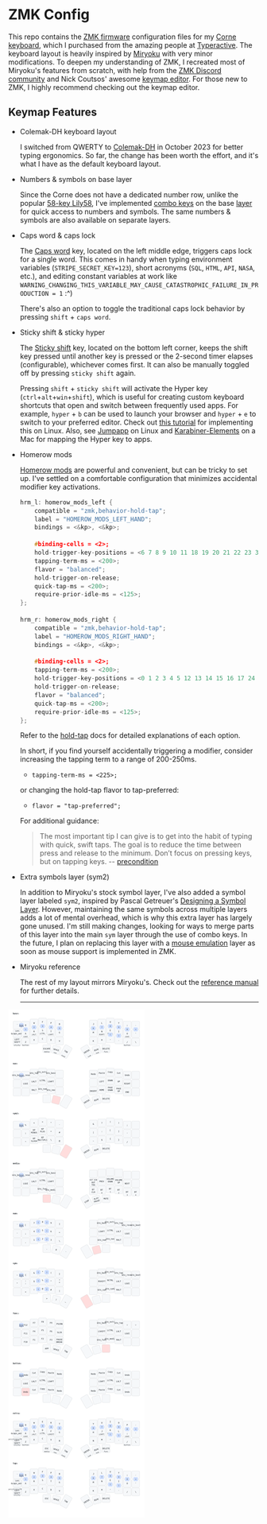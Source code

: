 # ZMK Config

This repo contains the [ZMK firmware](https://zmk.dev) configuration files for my [Corne keyboard](https://github.com/foostan/crkbd/), which I purchased from the amazing people at [Typeractive](https://typeractive.xyz/). The keyboard layout is heavily inspired by [Miryoku](https://github.com/manna-harbour/miryoku) with very minor modifications. To deepen my understanding of ZMK, I recreated most of Miryoku's features from scratch, with help from the [ZMK Discord community](https://zmk.dev/community/discord/invite) and Nick Coutsos' awesome [keymap editor](https://nickcoutsos.github.io/keymap-editor/). For those new to ZMK, I highly recommend checking out the keymap editor.

## Keymap Features

- Colemak-DH keyboard layout

	I switched from QWERTY to [Colemak-DH](https://colemakmods.github.io/mod-dh/) in October 2023 for better typing ergonomics. So far, the change has been worth the effort, and it's what I have as the default keyboard layout.

- Numbers & symbols on base layer


	Since the Corne does not have a dedicated number row, unlike the popular [58-key Lily58](https://github.com/kata0510/Lily58), I've implemented [combo keys](https://zmk.dev/docs/features/combos) on the base [layer](https://zmk.dev/docs/features/keymaps#layers) for quick access to numbers and symbols. The same numbers & symbols are also available on separate layers.
- Caps word & caps lock
 
 	The [Caps word](https://zmk.dev/docs/behaviors/caps-word) key, located on the left middle edge, triggers caps lock for a single word. This comes in handy when typing environment variables (`STRIPE_SECRET_KEY=123`), short acronyms (`SQL`, `HTML`, `API`, `NASA`, etc.), and editing constant variables at work like `WARNING_CHANGING_THIS_VARIABLE_MAY_CAUSE_CATASTROPHIC_FAILURE_IN_PRODUCTION = 1` :^)

 	There's also an option to toggle the traditional caps lock behavior by pressing `shift` + `caps word`.

 - Sticky shift & sticky hyper

	The [Sticky shift](https://zmk.dev/docs/behaviors/sticky-key) key, located on the bottom left corner, keeps the shift key pressed until another key is pressed or the 2-second timer elapses (configurable), whichever comes first. It can also be manually toggled off by pressing `sticky shift` again.

	Pressing `shift` + `sticky shift` will activate the Hyper key (`ctrl`+`alt`+`win`+`shift`), which is useful for creating custom keyboard shortcuts that open and switch between frequently used apps. For example, `hyper` + `b` can be used to launch your browser and `hyper` + `e` to switch to your preferred editor. Check out [this tutorial](https://timothymiller.dev/posts/2022/killing-ctrl-tab/) for implementing this on Linux. Also, see [Jumpapp](https://github.com/mkropat/jumpapp) on Linux and [Karabiner-Elements](https://karabiner-elements.pqrs.org/) on a Mac for mapping the Hyper key to apps.

- Homerow mods

	[Homerow mods](https://precondition.github.io/home-row-mods) are powerful and convenient, but can be tricky to set up. I've settled on a comfortable configuration that minimizes accidental modifier key activations.

	```c++
	hrm_l: homerow_mods_left {
		compatible = "zmk,behavior-hold-tap";
		label = "HOMEROW_MODS_LEFT_HAND";
		bindings = <&kp>, <&kp>;

		#binding-cells = <2>;
		hold-trigger-key-positions = <6 7 8 9 10 11 18 19 20 21 22 23 30 31 32 33 34 35 39 40 41>;
		tapping-term-ms = <200>;
		flavor = "balanced";
		hold-trigger-on-release;
		quick-tap-ms = <200>;
		require-prior-idle-ms = <125>;
	};

	hrm_r: homerow_mods_right {
		compatible = "zmk,behavior-hold-tap";
		label = "HOMEROW_MODS_RIGHT_HAND";
		bindings = <&kp>, <&kp>;

		#binding-cells = <2>;
		tapping-term-ms = <200>;
		hold-trigger-key-positions = <0 1 2 3 4 5 12 13 14 15 16 17 24 25 26 27 28 29 36 37 38>;
		hold-trigger-on-release;
		flavor = "balanced";
		quick-tap-ms = <200>;
		require-prior-idle-ms = <125>;
	};
	```
	Refer to the [hold-tap](https://zmk.dev/docs/behaviors/hold-tap) docs for detailed explanations of each option.

	In short, if you find yourself accidentally triggering a modifier, consider increasing the tapping term to a range of 200-250ms.
	- `tapping-term-ms = <225>;`

	or changing the hold-tap flavor to tap-preferred: 
	- `flavor = "tap-preferred";`

	For additional guidance:

	> The most important tip I can give is to get into the habit of typing with quick, swift taps. The goal is to reduce the time between press and release to the minimum. Don’t focus on pressing keys, but on tapping keys. -- [precondition](https://precondition.github.io/home-row-mods#quick-swift-taps)


- Extra symbols layer (sym2)

	In addition to Miryoku's stock symbol layer, I've also added a symbol layer labeled `sym2`, inspired by Pascal Getreuer's [Designing a Symbol Layer](https://getreuer.info/posts/keyboards/symbol-layer/index.html). However, maintaining the same symbols across multiple layers adds a lot of mental overhead, which is why this extra layer has largely gone unused. I'm still making changes, looking for ways to merge parts of this layer into the main `sym` layer through the use of combo keys. In the future, I plan on replacing this layer with a [mouse emulation](https://github.com/manna-harbour/miryoku/tree/master/docs/reference#mouse) layer as soon as mouse support is implemented in ZMK.

- Miryoku reference

	The rest of my layout mirrors Miryoku's. Check out the [reference manual](https://github.com/manna-harbour/miryoku/tree/master/docs/reference) for further details.

	---

![](images/zmk_keymap.png)
